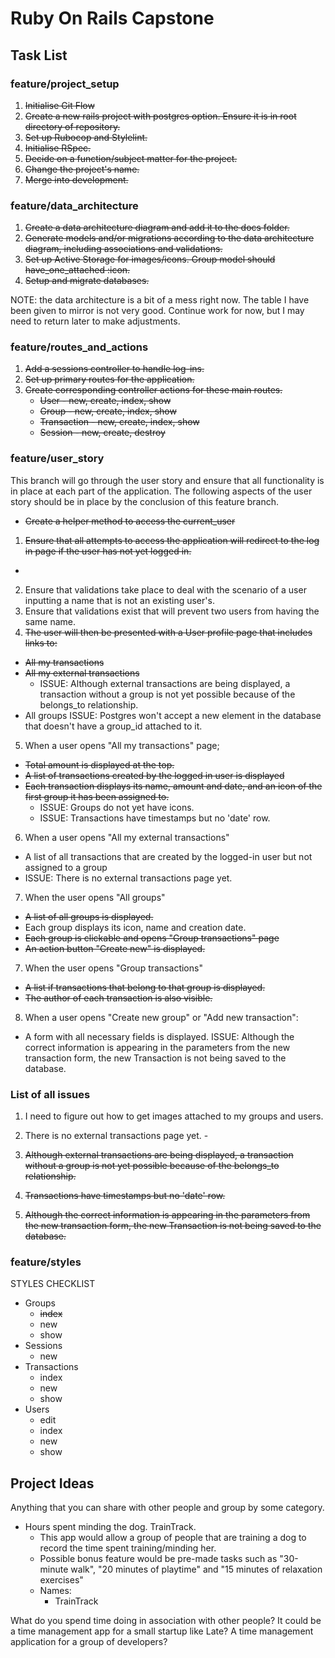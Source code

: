 # Ruby On Rails Capstone

## Task List

### feature/project_setup
1. ~~Initialise Git Flow~~
1. ~~Create a new rails project with postgres option. Ensure it is in root directory of repository.~~
1. ~~Set up Rubocop and Stylelint.~~
1. ~~Initialise RSpec.~~
1. ~~Decide on a function/subject matter for the project.~~
1. ~~Change the project's name.~~
1. ~~Merge into development.~~

### feature/data_architecture
1. ~~Create a data architecture diagram and add it to the docs folder.~~
2. ~~Generate models and/or migrations according to the data architecture diagram, including associations and validations.~~
3. ~~Set up Active Storage for images/icons. Group model should have_one_attached :icon.~~
3. ~~Setup and migrate databases.~~

NOTE: the data architecture is a bit of a mess right now. The table I have been given to mirror is not very good. Continue work for now, but I may need to return later to make adjustments.

### feature/routes_and_actions
1. ~~Add a sessions controller to handle log-ins.~~
1. ~~Set up primary routes for the application.~~
2. ~~Create corresponding controller actions for these main routes.~~
    - ~~User - new, create, index, show~~
    - ~~Group - new, create, index, show~~
    - ~~Transaction - new, create, index, show~~
    - ~~Session - new, create, destroy~~

### feature/user_story
This branch will go through the user story and ensure that all functionality is in place at each part of the application. The following aspects of the user story should be in place by the conclusion of this feature branch.

  - ~~Create a helper method to access the current_user~~
1. ~~Ensure that all attempts to access the application will redirect to the log in page if the user has not yet logged in.~~
  - 
2. Ensure that validations take place to deal with the scenario of a user inputting a name that is not an existing user's.
3. Ensure that validations exist that will prevent two users from having the same name.
4. ~~The user will then be presented with a User profile page that includes links to:~~
  - ~~All my transactions~~
  - ~~All my external transactions~~
    - ISSUE: Although external transactions are being displayed, a transaction without a group is not yet possible because of the belongs_to relationship.
  - All groups
    ISSUE: Postgres won't accept a new element in the database that doesn't have a group_id attached to it.

5. When a user opens "All my transactions" page;
  - ~~Total amount is displayed at the top.~~
  - ~~A list of transactions created by the logged in user is displayed~~
  - ~~Each transaction displays its name, amount and date, and an icon of the first group it has been assigned to.~~
    - ISSUE: Groups do not yet have icons.
    - ISSUE: Transactions have timestamps but no 'date' row.
6. When a user opens "All my external transactions"
  - A list of all transactions that are created by the logged-in user but not assigned to a group
  - ISSUE: There is no external transactions page yet.
7. When the user opens "All groups"
  - ~~A list of all groups is displayed.~~
  - Each group displays its icon, name and creation date.
  - ~~Each group is clickable and opens "Group transactions" page~~
  - ~~An action button "Create new" is displayed.~~
7. When the user opens "Group transactions"
  - ~~A list if transactions that belong to that group is displayed.~~
  - ~~The author of each transaction is also visible.~~
8. When a user opens "Create new group" or "Add new transaction":
  - A form with all necessary fields is displayed.
  ISSUE: Although the correct information is appearing in the parameters from the new transaction form, the new Transaction is not being saved to the database.

### List of all issues
1. I need to figure out how to get images attached to my groups and users.
2. There is no external transactions page yet. - 

1. ~~Although external transactions are being displayed, a transaction without a group is not yet possible because of the belongs_to relationship.~~
4. ~~Transactions have timestamps but no 'date' row.~~
6. ~~Although the correct information is appearing in the parameters from the new transaction form, the new Transaction is not being saved to the database.~~ 

### feature/styles

STYLES CHECKLIST
- Groups
  - ~~index~~
  - new
  - show
- Sessions
  - new
- Transactions
  - index
  - new
  - show
- Users
  - edit
  - index
  - new
  - show

## Project Ideas 

Anything that you can share with other people and group by some category.

- Hours spent minding the dog. TrainTrack.
  - This app would allow a group of people that are training a dog to record the time spent training/minding her.
  - Possible bonus feature would be pre-made tasks such as "30-minute walk", "20 minutes of playtime" and "15 minutes of relaxation exercises"
  - Names: 
    - TrainTrack

What do you spend time doing in association with other people?
It could be a time management app for a small startup like Late?
A time management application for a group of developers?

